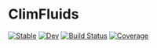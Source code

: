 # ClimFluids

[![Stable](https://img.shields.io/badge/docs-stable-blue.svg)](https://ClimFlows.github.io/ClimFluids.jl/stable/)
[![Dev](https://img.shields.io/badge/docs-dev-blue.svg)](https://ClimFlows.github.io/ClimFluids.jl/dev/)
[![Build Status](https://github.com/ClimFlows/ClimFluids.jl/actions/workflows/CI.yml/badge.svg?branch=main)](https://github.com/ClimFlows/ClimFluids.jl/actions/workflows/CI.yml?query=branch%3Amain)
[![Coverage](https://codecov.io/gh/ClimFlows/ClimFluids.jl/branch/main/graph/badge.svg)](https://codecov.io/gh/ClimFlows/ClimFluids.jl)
